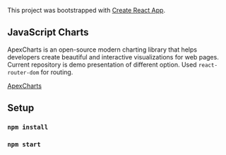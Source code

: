 This project was bootstrapped with [Create React App](https://github.com/facebook/create-react-app).


## JavaScript Charts

ApexCharts is an open-source modern charting library that helps developers create beautiful and interactive visualizations for web pages.
Current repository is demo presentation of different option. Used `react-router-dom` for routing.

[ApexCharts](https://apexcharts.com/)



## Setup

### `npm install`
### `npm start`

